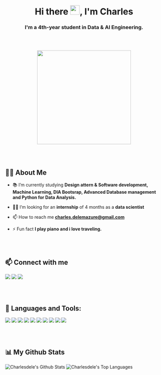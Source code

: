 

<h1 align="center">Hi there <img src="https://raw.githubusercontent.com/MartinHeinz/MartinHeinz/master/wave.gif" width="30px">, I'm Charles</h1>
<h3 align="center">I'm a 4th-year student in Data & AI Engineering.</h3>

<br/>
<br/>

<p align="center"><img width="300px" height="auto" src="https://cdn.dribbble.com/users/330915/screenshots/3587000/media/343cb53c87e313181d99248d3071bc77.gif" height="300px"/></p>

<br/>
<br/>

## 🙋‍♂️ About Me

- 📚 I’m currently studying **Design attern & Software development, Machine Learning, DIA Bootsrap, Advanced Database management and Python for Data Analysis.**

- 👨‍💻 I’m looking for an **internship** of 4 months as a **data scientist**

- 📫 How to reach me **charles.delemazure@gmail.com**

- ⚡ Fun fact **I play piano and i love traveling.**

<br/>
<br/>

## 📫 Connect with me

<p align="left">

<a href = "https://www.linkedin.com/in/charles-delemazure-341608123/"><img src="https://img.icons8.com/ios-filled/50/000000/linkedin.png"/></a>
<a href = "https://www.facebook.com/charles.delemazure.3/"><img src="https://img.icons8.com/ios-filled/48/000000/facebook--v1.png"/></a>
<a href = "https://www.instagram.com/charles_dlmz/?hl=fr"><img src="https://img.icons8.com/ios-filled/50/000000/instagram-new.png"/></a>

</p>

<br/>
<br/>

## 🚀 Languages and Tools:

<p align="left"> 
    <img src="https://img.icons8.com/color/48/000000/c-sharp-logo.png"/>
    <img src="https://img.icons8.com/color/48/000000/python--v1.png"/>
    <img src="https://img.icons8.com/external-becris-flat-becris/64/000000/external-r-data-science-becris-flat-becris.png"/>
    <img src="https://img.icons8.com/color/48/000000/c-programming.png"/>
    <img src="https://img.icons8.com/fluency/48/000000/matlab.png"/>
    <img src="https://img.icons8.com/color/48/000000/solidworks.png"/>
    <img src="https://img.icons8.com/fluency/48/000000/visual-studio-2019.png"/>
    <img src="https://img.icons8.com/fluency/48/000000/microsoft-office-2019.png"/>
    <img src="https://img.icons8.com/fluency/48/000000/spyder-ide.png"/>
    <img src="https://img.icons8.com/color/48/000000/oracle-logo.png"/>
</p>

<br/>
<br/>

## 📊 My Github Stats

   <img alt="Charlesdele's Github Stats" src="https://github-readme-streak-stats.herokuapp.com/?user=Charlesdele&theme=vue" /></a>
  <img alt="Charlesdele's Top Languages" src="https://github-readme-stats.vercel.app/api/top-langs/?username=Charlesdele&theme=vue-dark&hide_border=True" /></a>

<br/>
<br/>


